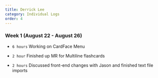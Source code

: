 ```yaml
---
title: Derrick Lee
category: Individual Logs
order: 4
---
```


### **Week 1** (August 22 - August 26)

- `6 hours` Working on CardFace Menu

- `2 hour` Finished up MR for Multiline flashcards

- `2 hours` Discussed front-end changes with Jason and finished text file imports
